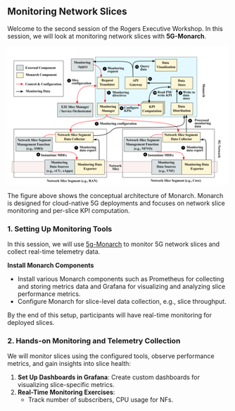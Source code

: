 ## **Monitoring Network Slices**  

Welcome to the second session of the Rogers Executive Workshop.
In this session, we will look at monitoring network slices with **5G-Monarch**.

![monarch-conceptual-architecture](images/monarch-conceptual-architecture.png)

The figure above shows the conceptual architecture of Monarch. Monarch is designed for cloud-native 5G deployments and focuses on network slice monitoring and per-slice KPI computation.

### **1. Setting Up Monitoring Tools**

In this session, we will use [5g-Monarch](https://github.com/niloysh/5g-monarch) to monitor 5G network slices and collect real-time telemetry data.

**Install Monarch Components**
- Install various Monarch components such as Prometheus for collecting and storing metrics data and Grafana for visualizing and analyzing slice performance metrics.
- Configure Monarch for slice-level data collection, e.g., slice throughput.

By the end of this setup, participants will have real-time monitoring for deployed slices.


### **2. Hands-on Monitoring and Telemetry Collection**

We will monitor slices using the configured tools, observe performance metrics, and gain insights into slice health:

1. **Set Up Dashboards in Grafana**: Create custom dashboards for visualizing slice-specific metrics.
2. **Real-Time Monitoring Exercises**:
    - Track number of subscribers, CPU usage for NFs.
